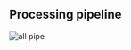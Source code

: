 ## Processing pipeline
![all pipe](https://github.com/Narmilan-A/Remote-Weed-detection/assets/140802455/c5182050-3e09-4de0-bd99-4e67a026c9cb)

